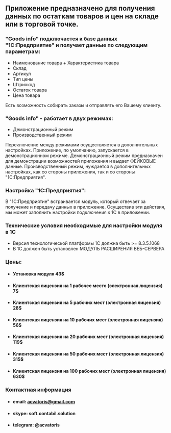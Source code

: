 
## Приложение предназначено для получения данных по остаткам товаров и цен на складе или в торговой точке.

### "Goods info" подключается к базе данных "1С:Предприятие" и получает данные по следующим параметрам:
 * Наименование товара + Характеристика товара
 * Склад
 * Артикул
 * Тип цены
 * Штрихкод
 * Остаток товара
 * Цена товара

Есть возможность собирать заказы и отправлять его Вашему клиенту.

### "Goods info" - работает в двух режимах:
  * Демонстрационный режим
  * Производственный режим

  Переключение между режимами осуществляется в дополнительных настройках.
  Приложение, по умолчанию, запускается в демонстрационном режиме.
  Демонстрационный режим предназначен для демонстрации возможностей приложения и выдает ФЕЙКОВЫЕ данные.
  Производственный режим, нуждается в дополнительных настройках, как со стороны приложения, так и со стороны "1С:Предприятия".


### Настройка "1С:Предприятия":
В "1С:Предприятие" встраивается модуль, который отвечает за получение и передачу данных в приложение. Осуществив эти действия, 
мы может заполнить настройки подключения к 1С в приложении.


### Технические условия необходимые для настройки модуля в 1С
* Версия технологической платформы 1С должна быть >= 8.3.5.1068
* В 1С должен быть установлен МОДУЛЬ РАСШИРЕНИЯ ВЕБ-СЕРВЕРА
   

### Цены: 
* #### Установка модуля 43$
* #### Клиентcкая лицензия на 1 рабочее место (электронная лицензия) 7$
* #### Клиентcкая лицензия на 5 рабочих мест (электронная лицензия) 28$
* #### Клиентcкая лицензия на 10 рабочих мест (электронная лицензия) 56$
* #### Клиентcкая лицензия на 20 рабочих мест (электронная лицензия) 119$
* #### Клиентcкая лицензия на 50 рабочих мест (электронная лицензия) 315$
* #### Клиентcкая лицензия на 100 рабочих мест (электронная лицензия) 630$

### Контактная информация
* #### email: acvatoris@gmail.com
* #### skype: soft.contabil.solution
* #### telegram: @acvatoris 
